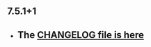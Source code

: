 ## 7.5.1+1

- ## The [CHANGELOG file is here](https://www.canardoux.xyz/tau_sound/doc/pages/flutter-sound/api/topics/changelog.html)

